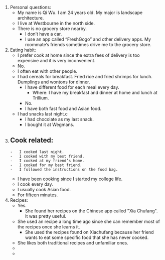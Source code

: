 1.	Personal questions:
    -	My name is Qi Wu. I am 24 years old. My major is landscape architecture.
    -	I live at Westbourne in the north side.
    -	There is no grocery store nearby.
        -	I don’t have a car.
        -	I use an app called “FreshGogo” and other delivery apps. My roommate’s friends sometimes drive me to the grocery store.
2.	Eating habit:
    -	I prefer cook at home since the extra fees of delivery is too expensive and it is very inconvenient.
    -	No.
    -	I often eat with other people.
    -	I had cereals for breakfast. Fried rice and fried shrimps for lunch. Dumplings and wontons for dinner.
        -	I have different food for each meal every day.
            -	Where: I have my breakfast and dinner at home and lunch at Trillium.
        -	No.
        -	I have both fast food and Asian food.
    -	I had snacks last night.c
        -	I had chocolate as my last snack.
        -	I bought it at Wegmans.
3.	Cook related:
    -	
        -	I cooked last night.
        -	I cooked with my best friend.
        -	I cooked at my friend’s home.
        -	I cooked for my best friend.
        -	I followed the instructions on the food bag.
    -	I have been cooking since I started my college life.
    -	I cook every day.
    -	I usually cook Asian food.
    -	For fifteen minutes.
4. Recipes:
    - Yes.
        - She found her recipes on the Chinese app called "Xia Chufang". It was pretty useful.
    - She used an recipe a long time ago since she can remember most of the recipes once she learns it.
        - She used the recipes found on Xiachufang because her friend wants to eat some specific food that she has never cooked.
    - She likes both traditional recipes and unfamiliar ones.
    - 
    - 
